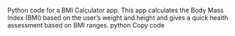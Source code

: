 Python code for a BMI Calculator app. This app calculates the Body Mass Index (BMI) based on the user’s weight and height and gives a quick health assessment based on BMI ranges.
python
Copy code
